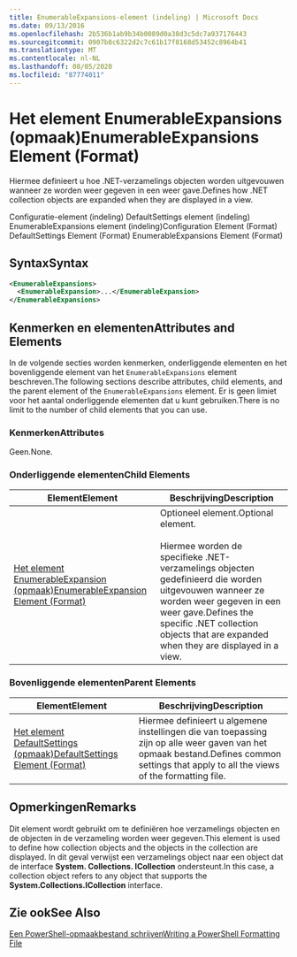 ```yaml
---
title: EnumerableExpansions-element (indeling) | Microsoft Docs
ms.date: 09/13/2016
ms.openlocfilehash: 2b536b1ab9b34b0089d0a38d3c5dc7a937176443
ms.sourcegitcommit: 0907b8c6322d2c7c61b17f8168d53452c8964b41
ms.translationtype: MT
ms.contentlocale: nl-NL
ms.lasthandoff: 08/05/2020
ms.locfileid: "87774011"
---
```

# <a name="enumerableexpansions-element-format"></a><span data-ttu-id="f6590-102">Het element EnumerableExpansions (opmaak)</span><span class="sxs-lookup"><span data-stu-id="f6590-102">EnumerableExpansions Element (Format)</span></span>

<span data-ttu-id="f6590-103">Hiermee definieert u hoe .NET-verzamelings objecten worden uitgevouwen wanneer ze worden weer gegeven in een weer gave.</span><span class="sxs-lookup"><span data-stu-id="f6590-103">Defines how .NET collection objects are expanded when they are displayed in a view.</span></span>

<span data-ttu-id="f6590-104">Configuratie-element (indeling) DefaultSettings element (indeling) EnumerableExpansions element (indeling)</span><span class="sxs-lookup"><span data-stu-id="f6590-104">Configuration Element (Format) DefaultSettings Element (Format) EnumerableExpansions Element (Format)</span></span>

## <a name="syntax"></a><span data-ttu-id="f6590-105">Syntax</span><span class="sxs-lookup"><span data-stu-id="f6590-105">Syntax</span></span>

```xml
<EnumerableExpansions>
  <EnumerableExpansion>...</EnumerableExpansion>
</EnumerableExpansions>
```

## <a name="attributes-and-elements"></a><span data-ttu-id="f6590-106">Kenmerken en elementen</span><span class="sxs-lookup"><span data-stu-id="f6590-106">Attributes and Elements</span></span>

<span data-ttu-id="f6590-107">In de volgende secties worden kenmerken, onderliggende elementen en het bovenliggende element van het `EnumerableExpansions` element beschreven.</span><span class="sxs-lookup"><span data-stu-id="f6590-107">The following sections describe attributes, child elements, and the parent element of the `EnumerableExpansions` element.</span></span> <span data-ttu-id="f6590-108">Er is geen limiet voor het aantal onderliggende elementen dat u kunt gebruiken.</span><span class="sxs-lookup"><span data-stu-id="f6590-108">There is no limit to the number of child elements that you can use.</span></span>

### <a name="attributes"></a><span data-ttu-id="f6590-109">Kenmerken</span><span class="sxs-lookup"><span data-stu-id="f6590-109">Attributes</span></span>

<span data-ttu-id="f6590-110">Geen.</span><span class="sxs-lookup"><span data-stu-id="f6590-110">None.</span></span>

### <a name="child-elements"></a><span data-ttu-id="f6590-111">Onderliggende elementen</span><span class="sxs-lookup"><span data-stu-id="f6590-111">Child Elements</span></span>

|<span data-ttu-id="f6590-112">Element</span><span class="sxs-lookup"><span data-stu-id="f6590-112">Element</span></span>|<span data-ttu-id="f6590-113">Beschrijving</span><span class="sxs-lookup"><span data-stu-id="f6590-113">Description</span></span>|
|-------------|-----------------|
|[<span data-ttu-id="f6590-114">Het element EnumerableExpansion (opmaak)</span><span class="sxs-lookup"><span data-stu-id="f6590-114">EnumerableExpansion Element (Format)</span></span>](./enumerableexpansion-element-format.md)|<span data-ttu-id="f6590-115">Optioneel element.</span><span class="sxs-lookup"><span data-stu-id="f6590-115">Optional element.</span></span><br /><br /> <span data-ttu-id="f6590-116">Hiermee worden de specifieke .NET-verzamelings objecten gedefinieerd die worden uitgevouwen wanneer ze worden weer gegeven in een weer gave.</span><span class="sxs-lookup"><span data-stu-id="f6590-116">Defines the specific .NET collection objects that are expanded when they are displayed in a view.</span></span>|

### <a name="parent-elements"></a><span data-ttu-id="f6590-117">Bovenliggende elementen</span><span class="sxs-lookup"><span data-stu-id="f6590-117">Parent Elements</span></span>

|<span data-ttu-id="f6590-118">Element</span><span class="sxs-lookup"><span data-stu-id="f6590-118">Element</span></span>|<span data-ttu-id="f6590-119">Beschrijving</span><span class="sxs-lookup"><span data-stu-id="f6590-119">Description</span></span>|
|-------------|-----------------|
|[<span data-ttu-id="f6590-120">Het element DefaultSettings (opmaak)</span><span class="sxs-lookup"><span data-stu-id="f6590-120">DefaultSettings Element (Format)</span></span>](./defaultsettings-element-format.md)|<span data-ttu-id="f6590-121">Hiermee definieert u algemene instellingen die van toepassing zijn op alle weer gaven van het opmaak bestand.</span><span class="sxs-lookup"><span data-stu-id="f6590-121">Defines common settings that apply to all the views of the formatting file.</span></span>|

## <a name="remarks"></a><span data-ttu-id="f6590-122">Opmerkingen</span><span class="sxs-lookup"><span data-stu-id="f6590-122">Remarks</span></span>

<span data-ttu-id="f6590-123">Dit element wordt gebruikt om te definiëren hoe verzamelings objecten en de objecten in de verzameling worden weer gegeven.</span><span class="sxs-lookup"><span data-stu-id="f6590-123">This element is used to define how collection objects and the objects in the collection are displayed.</span></span> <span data-ttu-id="f6590-124">In dit geval verwijst een verzamelings object naar een object dat de interface  **System. Collections. ICollection** ondersteunt.</span><span class="sxs-lookup"><span data-stu-id="f6590-124">In this case, a collection object refers to any object that supports the  **System.Collections.ICollection** interface.</span></span>

## <a name="see-also"></a><span data-ttu-id="f6590-125">Zie ook</span><span class="sxs-lookup"><span data-stu-id="f6590-125">See Also</span></span>

[<span data-ttu-id="f6590-126">Een PowerShell-opmaakbestand schrijven</span><span class="sxs-lookup"><span data-stu-id="f6590-126">Writing a PowerShell Formatting File</span></span>](./writing-a-powershell-formatting-file.md)
